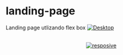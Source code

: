 # landing-page
Landing page utlizando flex box
<a href="https://postimg.cc/rdLcXwBS" target="_blank"><img src="https://i.postimg.cc/YSvSF48y/Desktop.png" alt="Desktop"/></a><br/><br/>
<center><a href="https://postimages.org/" target="_blank"><img src="https://i.postimg.cc/R02ZLMDC/resposive.png" alt="resposive"/></a><br/><br/>
